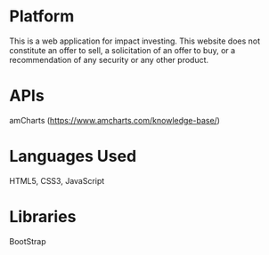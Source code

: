 # Platform
This is a web application for impact investing. This website does not constitute an offer to sell, a solicitation of an offer to buy, or a recommendation of any security or any other product.

# APIs
amCharts (https://www.amcharts.com/knowledge-base/)

# Languages Used
HTML5, CSS3, JavaScript

# Libraries
BootStrap
